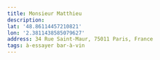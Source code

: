 ```yaml
---
title: Monsieur Matthieu
description:
lat: '48.86114457210821'
lon: '2.3811438585079627'
address: 34 Rue Saint-Maur, 75011 Paris, France
tags: à-essayer bar-à-vin
---
```


